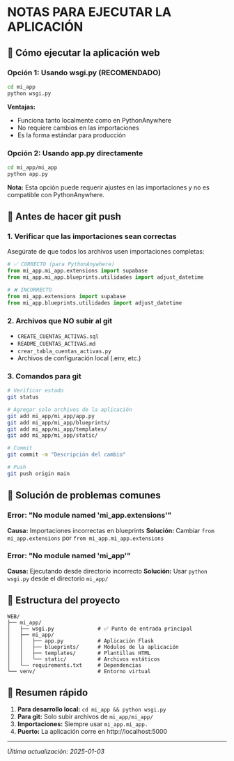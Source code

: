 # NOTAS PARA EJECUTAR LA APLICACIÓN

## 🚀 Cómo ejecutar la aplicación web

### Opción 1: Usando wsgi.py (RECOMENDADO)
```bash
cd mi_app
python wsgi.py
```
**Ventajas:**
- Funciona tanto localmente como en PythonAnywhere
- No requiere cambios en las importaciones
- Es la forma estándar para producción

### Opción 2: Usando app.py directamente
```bash
cd mi_app/mi_app
python app.py
```
**Nota:** Esta opción puede requerir ajustes en las importaciones y no es compatible con PythonAnywhere.

## 🔧 Antes de hacer git push

### 1. Verificar que las importaciones sean correctas
Asegúrate de que todos los archivos usen importaciones completas:
```python
# ✅ CORRECTO (para PythonAnywhere)
from mi_app.mi_app.extensions import supabase
from mi_app.mi_app.blueprints.utilidades import adjust_datetime

# ❌ INCORRECTO
from mi_app.extensions import supabase
from mi_app.blueprints.utilidades import adjust_datetime
```

### 2. Archivos que NO subir al git
- `CREATE_CUENTAS_ACTIVAS.sql`
- `README_CUENTAS_ACTIVAS.md`
- `crear_tabla_cuentas_activas.py`
- Archivos de configuración local (.env, etc.)

### 3. Comandos para git
```bash
# Verificar estado
git status

# Agregar solo archivos de la aplicación
git add mi_app/mi_app/app.py
git add mi_app/mi_app/blueprints/
git add mi_app/mi_app/templates/
git add mi_app/mi_app/static/

# Commit
git commit -m "Descripción del cambio"

# Push
git push origin main
```

## 🐛 Solución de problemas comunes

### Error: "No module named 'mi_app.extensions'"
**Causa:** Importaciones incorrectas en blueprints
**Solución:** Cambiar `from mi_app.extensions` por `from mi_app.mi_app.extensions`

### Error: "No module named 'mi_app'"
**Causa:** Ejecutando desde directorio incorrecto
**Solución:** Usar `python wsgi.py` desde el directorio `mi_app/`

## 📝 Estructura del proyecto
```
WEB/
├── mi_app/
│   ├── wsgi.py              # ✅ Punto de entrada principal
│   ├── mi_app/
│   │   ├── app.py           # Aplicación Flask
│   │   ├── blueprints/      # Módulos de la aplicación
│   │   ├── templates/       # Plantillas HTML
│   │   └── static/          # Archivos estáticos
│   └── requirements.txt     # Dependencias
└── venv/                    # Entorno virtual
```

## 🎯 Resumen rápido
1. **Para desarrollo local:** `cd mi_app && python wsgi.py`
2. **Para git:** Solo subir archivos de `mi_app/mi_app/`
3. **Importaciones:** Siempre usar `mi_app.mi_app.`
4. **Puerto:** La aplicación corre en http://localhost:5000

---
*Última actualización: 2025-01-03* 